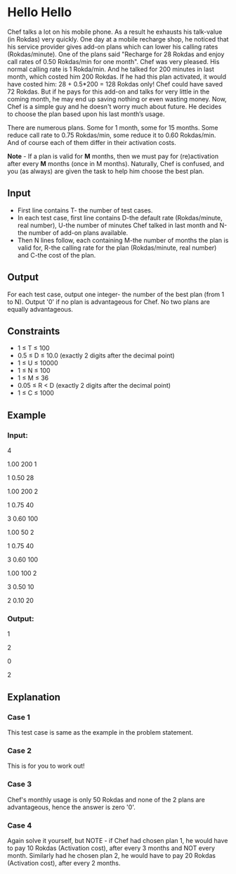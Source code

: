 # Hello Hello

Chef talks a lot on his mobile phone. As a result he exhausts his talk-value (in Rokdas) very quickly. 
One day at a mobile recharge shop, he noticed that his service provider gives add-on plans which can lower his calling rates (Rokdas/minute). 
One of the plans said "Recharge for 28 Rokdas and enjoy call rates of 0.50 Rokdas/min for one month". 
Chef was very pleased. His normal calling rate is 1 Rokda/min. And he talked for 200 minutes in last month, which costed him 200 Rokdas. 
If he had this plan activated, it would have costed him: 28 + 0.5*200 = 128 Rokdas only! Chef could have saved 72 Rokdas.
But if he pays for this add-on and talks for very little in the coming month, he may end up saving nothing or even wasting money. 
Now, Chef is a simple guy and he doesn't worry much about future. He decides to choose the plan based upon his last month’s usage.

There are numerous plans. Some for 1 month, some for 15 months. Some reduce call rate to 0.75 Rokdas/min, some reduce it to 0.60 Rokdas/min. 
And of course each of them differ in their activation costs. 

**Note** - If a plan is valid for **M** months, then we must pay for (re)activation after every **M** months (once in M months). 
Naturally, Chef is confused, and you (as always) are given the task to help him choose the best plan.

## Input

- First line contains T- the number of test cases. 
- In each test case, first line contains D-the default rate (Rokdas/minute, real number), U-the number of minutes Chef talked in last month and N-the number of add-on plans available. 
- Then N lines follow, each containing M-the number of months the plan is valid for, R-the calling rate for the plan (Rokdas/minute, real number) and C-the cost of the plan.

## Output

For each test case, output one integer- the number of the best plan (from 1 to N). Output '0' if no plan is advantageous for Chef.
No two plans are equally advantageous.

## Constraints

- 1 ≤ T ≤ 100
- 0.5 ≤ D ≤ 10.0 (exactly 2 digits after the decimal point)
- 1 ≤ U ≤ 10000
- 1 ≤ N ≤ 100
- 1 ≤ M ≤ 36
- 0.05 ≤ R < D (exactly 2 digits after the decimal point)
- 1 ≤ C ≤ 1000

## Example

### Input:

4

1.00 200 1

1 0.50 28

1.00 200 2

1 0.75 40

3 0.60 100

1.00 50 2

1 0.75 40

3 0.60 100

1.00 100 2

3 0.50 10

2 0.10 20

### Output:

1

2

0

2

## Explanation

### Case 1

This test case is same as the example in the problem statement.

### Case 2

This is for you to work out!

### Case 3

Chef's monthly usage is only 50 Rokdas and none of the 2 plans are advantageous, hence the answer is zero '0'.

### Case 4

Again solve it yourself, but NOTE - if Chef had chosen plan 1, he would have to pay 10 Rokdas (Activation cost), after every 3 months and NOT every month. 
Similarly had he chosen plan 2, he would have to pay 20 Rokdas (Activation cost), after every 2 months.

